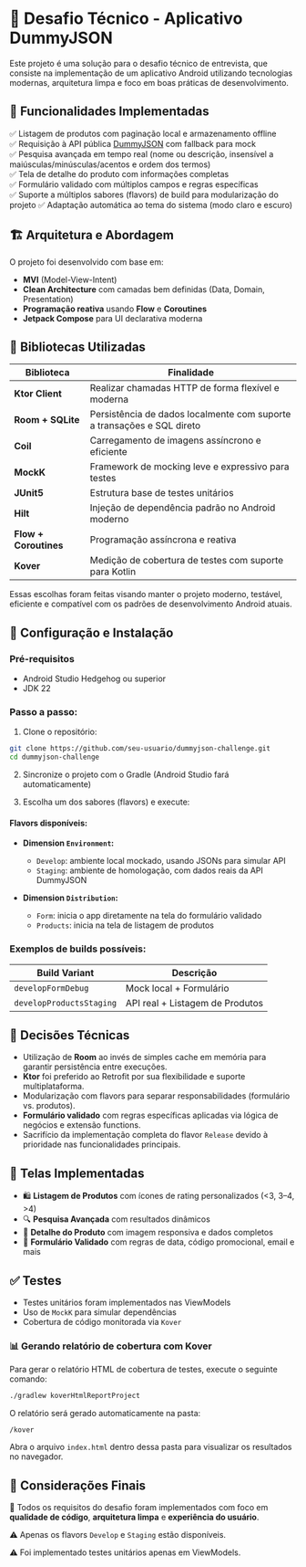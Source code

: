 # 📱 Desafio Técnico - Aplicativo DummyJSON

Este projeto é uma solução para o desafio técnico de entrevista, que consiste na implementação de um aplicativo Android utilizando tecnologias modernas, arquitetura limpa e foco em boas práticas de desenvolvimento.

## 🧩 Funcionalidades Implementadas

✅ Listagem de produtos com paginação local e armazenamento offline\
✅ Requisição à API pública [DummyJSON](https://dummyjson.com/docs/products) com fallback para mock\
✅ Pesquisa avançada em tempo real (nome ou descrição, insensível a maiúsculas/minúsculas/acentos e ordem dos termos)\
✅ Tela de detalhe do produto com informações completas\
✅ Formulário validado com múltiplos campos e regras específicas\
✅ Suporte a múltiplos sabores (flavors) de build para modularização do projeto
✅ Adaptação automática ao tema do sistema (modo claro e escuro)

## 🏗️ Arquitetura e Abordagem

O projeto foi desenvolvido com base em:

- **MVI** (Model-View-Intent)
- **Clean Architecture** com camadas bem definidas (Data, Domain, Presentation)
- **Programação reativa** usando **Flow** e **Coroutines**
- **Jetpack Compose** para UI declarativa moderna

## 🧪 Bibliotecas Utilizadas

| Biblioteca            | Finalidade                                                             |
| --------------------- | ---------------------------------------------------------------------- |
| **Ktor Client**       | Realizar chamadas HTTP de forma flexível e moderna                     |
| **Room + SQLite**     | Persistência de dados localmente com suporte a transações e SQL direto |
| **Coil**              | Carregamento de imagens assíncrono e eficiente                         |
| **MockK**             | Framework de mocking leve e expressivo para testes                     |
| **JUnit5**            | Estrutura base de testes unitários                                     |
| **Hilt**              | Injeção de dependência padrão no Android moderno                       |
| **Flow + Coroutines** | Programação assíncrona e reativa                                       |
| **Kover**             | Medição de cobertura de testes com suporte para Kotlin                 |

Essas escolhas foram feitas visando manter o projeto moderno, testável, eficiente e compatível com os padrões de desenvolvimento Android atuais.

## 🔧 Configuração e Instalação

### Pré-requisitos

- Android Studio Hedgehog ou superior
- JDK 22

### Passo a passo:

1. Clone o repositório:

```bash
git clone https://github.com/seu-usuario/dummyjson-challenge.git
cd dummyjson-challenge
```

2. Sincronize o projeto com o Gradle (Android Studio fará automaticamente)

3. Escolha um dos sabores (flavors) e execute:

#### Flavors disponíveis:

- **Dimension **`Environment`**:**

  - `Develop`: ambiente local mockado, usando JSONs para simular API
  - `Staging`: ambiente de homologação, com dados reais da API DummyJSON

- **Dimension **`Distribution`**:**

  - `Form`: inicia o app diretamente na tela do formulário validado
  - `Products`: inicia na tela de listagem de produtos

### Exemplos de builds possíveis:

| Build Variant            | Descrição                       |
| ------------------------ | ------------------------------- |
| `developFormDebug`       | Mock local + Formulário         |
| `developProductsStaging` | API real + Listagem de Produtos |

## 🤔 Decisões Técnicas

- Utilização de **Room** ao invés de simples cache em memória para garantir persistência entre execuções.
- **Ktor** foi preferido ao Retrofit por sua flexibilidade e suporte multiplataforma.
- Modularização com flavors para separar responsabilidades (formulário vs. produtos).
- **Formulário validado** com regras específicas aplicadas via lógica de negócios e extensão functions.
- Sacrifício da implementação completa do flavor `Release` devido à prioridade nas funcionalidades principais.

## 📸 Telas Implementadas

- 🛍️ **Listagem de Produtos** com ícones de rating personalizados (<3, 3–4, >4)
- 🔍 **Pesquisa Avançada** com resultados dinâmicos
- 🧾 **Detalhe do Produto** com imagem responsiva e dados completos
- 📝 **Formulário Validado** com regras de data, código promocional, email e mais

## ✅ Testes

- Testes unitários foram implementados nas ViewModels
- Uso de `MockK` para simular dependências
- Cobertura de código monitorada via `Kover`

### 📊 Gerando relatório de cobertura com Kover

Para gerar o relatório HTML de cobertura de testes, execute o seguinte comando:

```bash
./gradlew koverHtmlReportProject
```

O relatório será gerado automaticamente na pasta:

```
/kover
```

Abra o arquivo `index.html` dentro dessa pasta para visualizar os resultados no navegador.

## 💬 Considerações Finais

🎯 Todos os requisitos do desafio foram implementados com foco em **qualidade de código**, **arquitetura limpa** e **experiência do usuário**.

⚠️ Apenas os flavors `Develop` e `Staging` estão disponíveis.

⚠️ Foi implementado testes unitários apenas em ViewModels.

